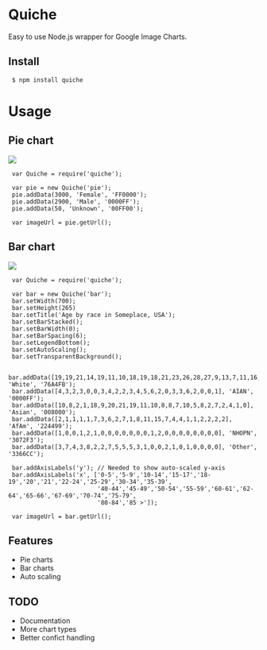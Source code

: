 
# Quiche

  Easy to use Node.js wrapper for Google Image Charts.

## Install

     $ npm install quiche

# Usage

## Pie chart

  <img src="http://chart.googleapis.com/chart?cht=p&chd=t:3000,2900,50&chco=FF0000,0000FF,00FF00&chdl=Female|Male|Unknown&chds=a&chbh=a,4,23&chdlp=|&chdls=,&chs=300x200">

     var Quiche = require('quiche');
     
     var pie = new Quiche('pie');
     pie.addData(3000, 'Female', 'FF0000');
     pie.addData(2900, 'Male', '0000FF');
     pie.addData(50, 'Unknown', '00FF00');

     var imageUrl = pie.getUrl();

## Bar chart
   
  <img src="https://chart.googleapis.com/chart?cht=bvs&chtt=Age+by+race+in+Someplace,+USA&chts=,,&chd=t:19,19,21,14,19,11,10,18,19,18,21,23,26,28,27,9,13,7,11,16,12,9,8|4,3,2,3,0,0,3,4,2,2,3,4,5,6,2,0,3,3,6,2,0,0,1|10,8,2,1,18,9,20,21,19,11,10,8,8,7,10,5,8,2,7,2,4,1,0|2,1,1,1,1,7,3,6,2,7,1,8,11,15,7,4,4,1,1,2,2,2,2|1,0,0,1,2,1,0,0,0,0,0,0,0,1,2,0,0,0,0,0,0,0,0|3,7,4,3,8,2,2,7,5,5,5,3,1,0,0,2,1,0,1,0,0,0,0&chco=76A4FB,0000FF,008000,224499,3072F3,3366CC&chdl=White|AIAN|Asian|AfAm|NHOPN|Other&chds=a&chxt=x,y&chxl=0:|0-5|5-9|10-14|15-17|18-19|20|21|22-24|25-29|30-34|35-39|40-44|45-49|50-54|55-59|60-61|62-64|65-66|67-69|70-74|75-79|80-84|85%20%3E&chbh=a,6,0&chdlp=b|&chdls=,&chs=700x265&chf=bg,s,00000000"/>

     var Quiche = require('quiche');
     
     var bar = new Quiche('bar');
     bar.setWidth(700);
     bar.setHeight(265)
     bar.setTitle('Age by race in Someplace, USA');
     bar.setBarStacked();
     bar.setBarWidth(0);
     bar.setBarSpacing(6);
     bar.setLegendBottom();
     bar.setAutoScaling();
     bar.setTransparentBackground();
     
     bar.addData([19,19,21,14,19,11,10,18,19,18,21,23,26,28,27,9,13,7,11,16,12,9,8], 'White', '76A4FB');
     bar.addData([4,3,2,3,0,0,3,4,2,2,3,4,5,6,2,0,3,3,6,2,0,0,1], 'AIAN', '0000FF');
     bar.addData([10,8,2,1,18,9,20,21,19,11,10,8,8,7,10,5,8,2,7,2,4,1,0], 'Asian', '008000');
     bar.addData([2,1,1,1,1,7,3,6,2,7,1,8,11,15,7,4,4,1,1,2,2,2,2], 'AfAm', '224499');
     bar.addData([1,0,0,1,2,1,0,0,0,0,0,0,0,1,2,0,0,0,0,0,0,0,0], 'NHOPN', '3072F3');
     bar.addData([3,7,4,3,8,2,2,7,5,5,5,3,1,0,0,2,1,0,1,0,0,0,0], 'Other', '3366CC');

     bar.addAxisLabels('y'); // Needed to show auto-scaled y-axis
     bar.addAxisLabels('x', ['0-5','5-9','10-14','15-17','18-19','20','21','22-24','25-29','30-34','35-39',
                             '40-44','45-49','50-54','55-59','60-61','62-64','65-66','67-69','70-74','75-79',
                             '80-84','85 >']);

     var imageUrl = bar.getUrl();

## Features

  * Pie charts
  * Bar charts
  * Auto scaling

## TODO

  * Documentation  
  * More chart types
  * Better confict handling

